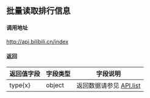 ## 批量读取排行信息

#### 调用地址

http://api.bilibili.cn/index

#### 返回

|返回值字段|字段类型|字段说明|
|----------|--------|--------|
|type{x}|object|返回数据请参见 [API.list](./API.list.md)|
